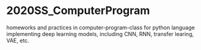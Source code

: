 # 2020SS_ComputerProgram
homeworks and practices in computer-program-class for python language implementing deep learning models, including CNN, RNN, transfer learing, VAE, etc.
